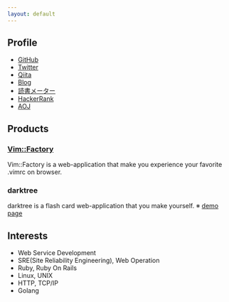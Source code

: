 ```yaml
---
layout: default
---
```


## Profile

- [GitHub](https://github.com/mogulla3)
- [Twitter](https://twitter.com/mogulla3)
- [Qiita](https://qiita.com/mogulla3)
- [Blog](http://sandragon.hatenablog.com/)
- [読書メーター](https://bookmeter.com/users/652493)
- [HackerRank](https://www.hackerrank.com/mogulla3?hr_r=1)
- [AOJ](http://judge.u-aizu.ac.jp/onlinejudge/user.jsp?id=mogulla3#2)

## Products

### [Vim::Factory](http://vimfactory.com)

Vim::Factory is a web-application that make you experience your favorite .vimrc on browser.

### darktree

darktree is a flash card web-application that you make yourself.
※ [demo page](https://darktree.herokuapp.com/mogulla3/decks)

## Interests

- Web Service Development
- SRE(Site Reliability Engineering), Web Operation
- Ruby, Ruby On Rails
- Linux, UNIX
- HTTP, TCP/IP
- Golang
